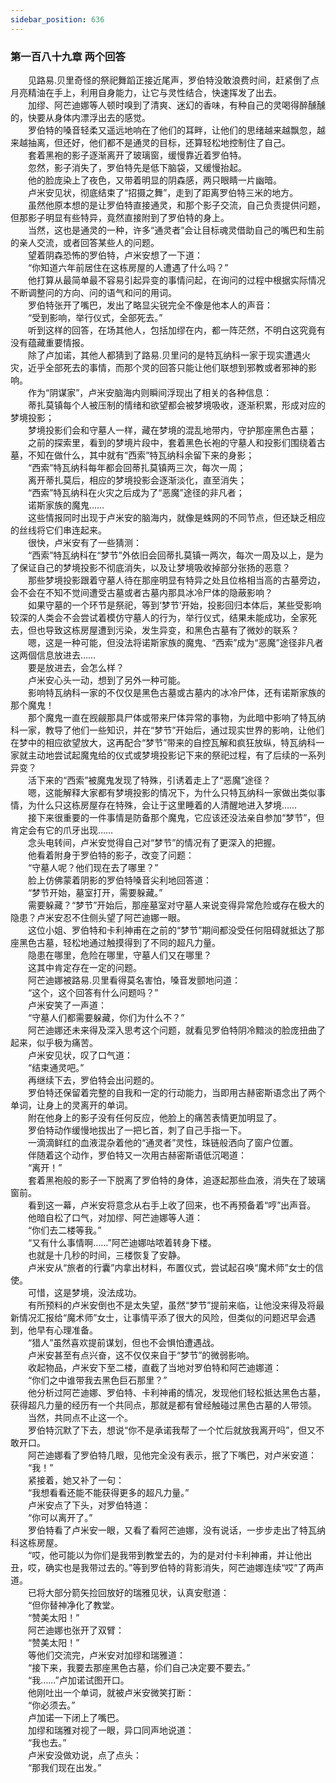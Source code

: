 ```yaml
---
sidebar_position: 636
---
```

### 第一百八十九章 两个回答  


　　见路易.贝里奇怪的祭祀舞蹈正接近尾声，罗伯特没敢浪费时间，赶紧倒了点月亮精油在手上，利用自身能力，让它与灵性结合，快速挥发了出去。  
　　加缪、阿芒迪娜等人顿时嗅到了清爽、迷幻的香味，有种自己的灵喝得醉醺醺的，快要从身体内漂浮出去的感觉。  
　　罗伯特的嗓音轻柔又遥远地响在了他们的耳畔，让他们的思绪越来越飘忽，越来越抽离，但还好，他们都不是通灵的目标，还算轻松地控制住了自己。  
　　套着黑袍的影子逐渐离开了玻璃窗，缓慢靠近着罗伯特。  
　　忽然，影子消失了，罗伯特先是低下脑袋，又缓慢抬起。  
　　他的脸庞染上了夜色，又带着明显的阴森感，两只眼睛一片幽暗。  
　　卢米安见状，彻底结束了“招摄之舞”，走到了距离罗伯特三米的地方。  
　　虽然他原本想的是让罗伯特直接通灵，和那个影子交流，自己负责提供问题，但那影子明显有些特异，竟然直接附到了罗伯特的身上。  
　　当然，这也是通灵的一种，许多“通灵者”会让目标魂灵借助自己的嘴巴和生前的亲人交流，或者回答某些人的问题。  
　　望着阴森恐怖的罗伯特，卢米安想了一下道：  
　　“你知道六年前居住在这栋房屋的人遭遇了什么吗？”  
　　他打算从最简单最不容易引起异变的事情问起，在询问的过程中根据实际情况不断调整问的方向、问的语气和问的用词。  
　　罗伯特张开了嘴巴，发出了略显尖锐完全不像是他本人的声音：  
　　“受到影响，举行仪式，全部死去。”  
　　听到这样的回答，在场其他人，包括加缪在内，都一阵茫然，不明白这究竟有没有蕴藏重要情报。  
　　除了卢加诺，其他人都猜到了路易.贝里问的是特瓦纳科一家于现实遭遇火灾，近乎全部死去的事情，而那个灵的回答只能让他们联想到邪教或者邪神的影响。  
　　作为“阴谋家”，卢米安脑海内则瞬间浮现出了相关的各种信息：  
　　蒂扎莫镇每个人被压制的情绪和欲望都会被梦境吸收，逐渐积累，形成对应的梦境投影；  
　　梦境投影们会和守墓人一样，藏在梦境的混乱地带内，守护那座黑色古墓；  
　　之前的探索里，看到的梦境片段中，套着黑色长袍的守墓人和投影们围绕着古墓，不知在做什么，其中就有“西索”特瓦纳科余留下来的身影；  
　　“西索”特瓦纳科每年都会回蒂扎莫镇两三次，每次一周；  
　　离开蒂扎莫后，相应的梦境投影会逐渐淡化，直至消失；  
　　“西索”特瓦纳科在火灾之后成为了“恶魔”途径的非凡者；  
　　诺斯家族的魔鬼……  
　　这些情报同时出现于卢米安的脑海内，就像是蛛网的不同节点，但还缺乏相应的丝线将它们串连起来。  
　　很快，卢米安有了一些猜测：  
　　“西索”特瓦纳科在“梦节”外依旧会回蒂扎莫镇一两次，每次一周及以上，是为了保证自己的梦境投影不彻底消失，以及让梦境吸收掉部分张扬的恶意？  
　　那些梦境投影跟着守墓人待在那座明显有特异之处且位格相当高的古墓旁边，会不会在不知不觉间遭受古墓或者古墓内那具冰冷尸体的隐蔽影响？  
　　如果守墓的一个环节是祭祀，等到‘梦节’开始，投影回归本体后，某些受影响较深的人类会不会尝试着模仿守墓人的行为，举行仪式，结果未能成功，全家死去，但也导致这栋房屋遭到污染，发生异变，和黑色古墓有了微妙的联系？  
　　嗯，这是一种可能，但没法将诺斯家族的魔鬼、“西索”成为“恶魔”途径非凡者这两個信息放进去……  
　　要是放进去，会怎么样？  
　　卢米安心头一动，想到了另外一种可能。  
　　影响特瓦纳科一家的不仅仅是黑色古墓或古墓内的冰冷尸体，还有诺斯家族的那个魔鬼！  
　　那个魔鬼一直在觊觎那具尸体或带来尸体异常的事物，为此暗中影响了特瓦纳科一家，教导了他们一些知识，并在“梦节”开始后，通过现实世界的影响，让他们在梦中的相应欲望放大，这再配合“梦节”带来的自控瓦解和疯狂放纵，特瓦纳科一家就主动地尝试起魔鬼给的仪式或梦境投影记下来的祭祀过程，有了后续的一系列异变？  
　　活下来的“西索”被魔鬼发现了特殊，引诱着走上了“恶魔”途径？  
　　嗯，这能解释大家都有梦境投影的情况下，为什么只特瓦纳科一家做出类似事情，为什么只这栋房屋存在特殊，会让于这里睡着的人清醒地进入梦境……  
　　接下来很重要的一件事情是防备那个魔鬼，它应该还没法亲自参加“梦节”，但肯定会有它的爪牙出现……  
　　念头电转间，卢米安觉得自己对“梦节”的情况有了更深入的把握。  
　　他看着附身于罗伯特的影子，改变了问题：  
　　“守墓人呢？他们现在去了哪里？”  
　　脸上仿佛蒙着阴影的罗伯特嗓音尖利地回答道：  
　　“梦节开始，墓室打开，需要躲藏。”  
　　需要躲藏？“梦节”开始后，那座墓室对守墓人来说变得异常危险或存在极大的隐患？卢米安忍不住侧头望了阿芒迪娜一眼。  
　　这位小姐、罗伯特和卡利神甫在之前的“梦节”期间都没受任何阻碍就抵达了那座黑色古墓，轻松地通过触摸得到了不同的超凡力量。  
　　隐患在哪里，危险在哪里，守墓人们又在哪里？  
　　这其中肯定存在一定的问题。  
　　阿芒迪娜被路易.贝里看得莫名害怕，嗓音发颤地问道：  
　　“这个，这个回答有什么问题吗？”  
　　卢米安笑了一声道：  
　　“守墓人们都需要躲藏，你们为什么不？”  
　　阿芒迪娜还未来得及深入思考这个问题，就看见罗伯特阴冷黯淡的脸庞扭曲了起来，似乎极为痛苦。  
　　卢米安见状，叹了口气道：  
　　“结束通灵吧。”  
　　再继续下去，罗伯特会出问题的。  
　　罗伯特还保留着完整的自我和一定的行动能力，当即用古赫密斯语念出了两个单词，让身上的灵离开的单词。  
　　附在他身上的影子没有任何反应，他脸上的痛苦表情更加明显了。  
　　罗伯特动作缓慢地拔出了一把匕首，刺了自己手指一下。  
　　一滴滴鲜红的血液混杂着他的“通灵者”灵性，珠链般洒向了窗户位置。  
　　伴随着这个动作，罗伯特又一次用古赫密斯语低沉喝道：  
　　“离开！”  
　　套着黑袍般的影子一下脱离了罗伯特的身体，追逐起那些血液，消失在了玻璃窗前。  
　　看到这一幕，卢米安将意念从右手上收了回来，也不再预备着“哼”出声音。  
　　他暗自松了口气，对加缪、阿芒迪娜等人道：  
　　“你们去二楼等我。”  
　　“又有什么事情啊……”阿芒迪娜咕哝着转身下楼。  
　　也就是十几秒的时间，三楼恢复了安静。  
　　卢米安从“旅者的行囊”内拿出材料，布置仪式，尝试起召唤“魔术师”女士的信使。  
　　可惜，这是梦境，没法成功。  
　　有所预料的卢米安倒也不是太失望，虽然“梦节”提前来临，让他没来得及将最新情况汇报给“魔术师”女士，让事情平添了很大的风险，但类似的问题迟早会遇到，他早有心理准备。  
　　“猎人”虽然喜欢提前谋划，但也不会惧怕遭遇战。  
　　卢米安甚至有点兴奋，这不仅仅来自于“梦节”的微弱影响。  
　　收起物品，卢米安下至二楼，直截了当地对罗伯特和阿芒迪娜道：  
　　“你们之中谁带我去黑色巨石那里？”  
　　他分析过阿芒迪娜、罗伯特、卡利神甫的情况，发现他们轻松抵达黑色古墓，获得超凡力量的经历有一个共同点，那就是都有曾经触碰过黑色古墓的人带领。  
　　当然，共同点不止这一个。  
　　罗伯特沉默了下去，想说“你不是承诺我帮了一个忙后就放我离开吗”，但又不敢开口。  
　　阿芒迪娜看了罗伯特几眼，见他完全没有表示，抿了下嘴巴，对卢米安道：  
　　“我！”  
　　紧接着，她又补了一句：  
　　“我想看看还能不能获得更多的超凡力量。”  
　　卢米安点了下头，对罗伯特道：  
　　“你可以离开了。”  
　　罗伯特看了卢米安一眼，又看了看阿芒迪娜，没有说话，一步步走出了特瓦纳科这栋房屋。  
　　“哎，他可能以为你们是我带到教堂去的，为的是对付卡利神甫，并让他出丑，哎，确实也是我带过去的。”等到罗伯特的背影消失，阿芒迪娜连续“哎”了两声道。  
　　已将大部分箭矢捡回放好的瑞雅见状，认真安慰道：  
　　“但你替神净化了教堂。  
　　“赞美太阳！”  
　　阿芒迪娜也张开了双臂：  
　　“赞美太阳！”  
　　等他们交流完，卢米安对加缪和瑞雅道：  
　　“接下来，我要去那座黑色古墓，伱们自己决定要不要去。”  
　　“我……”卢加诺试图开口。  
　　他刚吐出一个单词，就被卢米安微笑打断：  
　　“你必须去。”  
　　卢加诺一下闭上了嘴巴。  
　　加缪和瑞雅对视了一眼，异口同声地说道：  
　　“我也去。”  
　　卢米安没做劝说，点了点头：  
　　“那我们现在出发。”  
